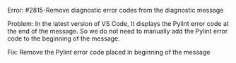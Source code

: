 Error: #2815-Remove diagnostic error codes from the diagnostic message 

Problem: In the latest version of VS Code, It displays the Pylint error code at the end of the message. 
So we do not need to manually add the Pylint error code to the beginning of the message.

Fix: Remove the Pylint error code placed in beginning of the message
